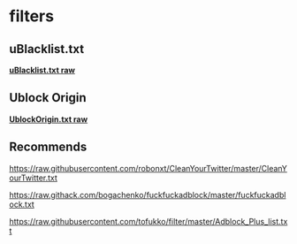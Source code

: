 # filters

## uBlacklist.txt

__[uBlacklist.txt raw](https://raw.githubusercontent.com/soracqt/filters/master/uBlacklist.txt)__

## Ublock Origin

__[UblockOrigin.txt raw](https://raw.githubusercontent.com/soracqt/filters/master/UblockOrigin.txt)__

## Recommends

https://raw.githubusercontent.com/robonxt/CleanYourTwitter/master/CleanYourTwitter.txt

https://raw.githack.com/bogachenko/fuckfuckadblock/master/fuckfuckadblock.txt

https://raw.githubusercontent.com/tofukko/filter/master/Adblock_Plus_list.txt
